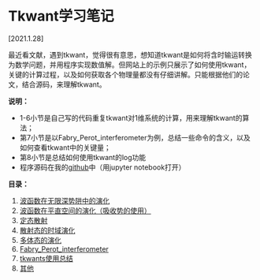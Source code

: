 # Tkwant学习笔记

[2021.1.28]

最近看文献，遇到tkwant，觉得很有意思，想知道tkwant是如何将含时输运转换为数学问题，并用程序实现数值解。但网站上的示例只展示了如何使用tkwant，关键的计算过程，以及如何获取各个物理量都没有仔细讲解。只能根据他们的论文，结合源码，来理解tkwant。



**说明：**

- 1-6小节是自己写的代码重复tkwant对1维系统的计算，用来理解tkwant的算法；
- 第7小节是以Fabry_Perot_interferometer为例，总结一些命令的含义，以及如何查看tkwant中的关键量；
- 第8小节是总结如何使用tkwant的log功能
- 程序源码在我的[github](https://github.com/Kaige213/QuantumTransportExperiment/tree/master/Tkwant)中（用jupyter notebook打开）



**目录：**

1. [波函数在无限深势阱中的演化](http://www.yxkblog.com/StudyNotes/tkwant/1_波函数在无限深势阱中的演化.html)
2. [波函数在平直空间的演化（吸收势的使用）](http://www.yxkblog.com/StudyNotes/tkwant/2_波函数在平直空间的演化（吸收势的使用）.html)
3. [定态散射](http://www.yxkblog.com/StudyNotes/tkwant/3_定态散射.html)
4. [散射态的时域演化](http://www.yxkblog.com/StudyNotes/tkwant/4_散射态的时域演化.html)
5. [多体态的演化](http://www.yxkblog.com/StudyNotes/tkwant/5_多体态的演化.html)
6. [Fabry_Perot_interferometer](http://www.yxkblog.com/StudyNotes/tkwant/6_Fabry_Perot_interferometer.html)
7. [tkwants使用总结](http://www.yxkblog.com/StudyNotes/tkwant/7_tkwants使用总结.html)
8. [其他](http://www.yxkblog.com/StudyNotes/tkwant/8_其他.html)


